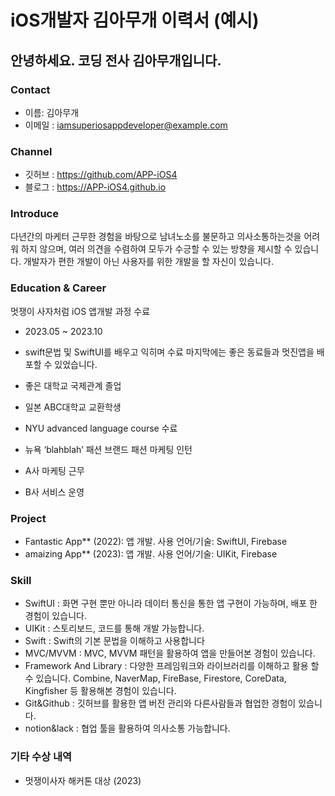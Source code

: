 # iOS개발자 김아무개 이력서 (예시)

## 안녕하세요. 코딩 전사 김아무개입니다.

### Contact
- 이름: 김아무개
- 이메일 : iamsuperiosappdeveloper@example.com

### Channel
- 깃허브 : https://github.com/APP-iOS4
- 블로그 : https://APP-iOS4.github.io

### Introduce

다년간의 마케터 근무한 경험을 바탕으로 남녀노소를 불문하고 의사소통하는것을 어려워 하지 않으며, 여러 의견을 수렴하여 모두가 수긍할 수 있는 방향을 제시할 수 있습니다. 개발자가 편한 개발이 아닌 사용자를 위한 개발을 할 자신이 있습니다. 

### Education &  Career

멋쟁이 사자처럼  iOS 앱개발 과정 수료
- 2023.05 ~ 2023.10
- swift문법 및 SwiftUI를 배우고 익히며 수료 마지막에는 좋은 동료들과 멋진앱을 배포할 수 있었습니다.

- 좋은 대학교 국제관계 졸업
- 일본 ABC대학교 교환학생
-  NYU advanced language course 수료
-  뉴욕 ‘blahblah’ 패션 브랜드 패션 마케팅 인턴
- A사 마케팅 근무
- B사 서비스 운영

### Project
- Fantastic App** (2022): 앱 개발. 사용 언어/기술: SwiftUI, Firebase
- amaizing App** (2023): 앱 개발. 사용 언어/기술: UIKit, Firebase

###  Skill
- SwiftUI : 화면 구현 뿐만 아니라 데이터 통신을 통한 앱 구현이 가능하며, 배포 한 경험이 있습니다. 
- UIKit : 스토리보드, 코드를 통해 개발 가능합니다.
- Swift : Swift의 기본 문법을 이해하고 사용합니다
- MVC/MVVM : MVC, MVVM 패턴을 활용하여 앱을 만들어본 경험이 있습니다.
- Framework And Library : 다양한 프레임워크와 라이브러리를 이해하고 활용 할 수 있습니다. Combine, NaverMap, FireBase, Firestore, CoreData, Kingfisher 등 활용해본 경험이 있습니다.
- Git&Github : 깃허브를 활용한 앱 버전 관리와 다른사람들과 협업한 경험이 있습니다.
- notion&lack : 협업 툴을 활용하여 의사소통 가능합니다.

### 기타 수상 내역
- 멋쟁이사자 해커톤 대상 (2023)